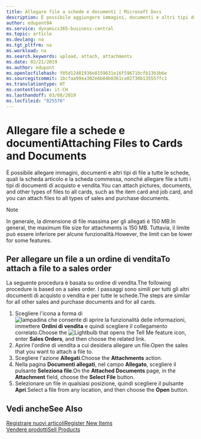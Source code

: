 ```yaml
---
title: Allegare file a schede e documenti | Microsoft Docs
description: È possibile aggiungere immagini, documenti e altri tipi di file a tutte le schede e a tutti i tipi di documenti di acquisto e vendita.
author: edupont04
ms.service: dynamics365-business-central
ms.topic: article
ms.devlang: na
ms.tgt_pltfrm: na
ms.workload: na
ms.search.keywords: upload, attach, attachments
ms.date: 02/21/2019
ms.author: edupont
ms.openlocfilehash: f05d12481936e8159631e16f596710cfb13b3b6e
ms.sourcegitcommit: 1bcfaa99ea302e6b84b8361ca02730b135557fc1
ms.translationtype: HT
ms.contentlocale: it-CH
ms.lasthandoff: 03/08/2019
ms.locfileid: "825576"
---
```

# <a name="attaching-files-to-cards-and-documents"></a><span data-ttu-id="6b6ae-103">Allegare file a schede e documenti</span><span class="sxs-lookup"><span data-stu-id="6b6ae-103">Attaching Files to Cards and Documents</span></span>
<span data-ttu-id="6b6ae-104">È possibile allegare immagini, documenti e altri tipi di file a tutte le schede, quali la scheda articolo e la scheda commessa, nonché allegare file a tutti i tipi di documenti di acquisto e vendita.</span><span class="sxs-lookup"><span data-stu-id="6b6ae-104">You can attach pictures, documents, and other types of files to all cards, such as the item card and job card, and you can attach files to all types of sales and purchase documents.</span></span>

> [!Note]
> <span data-ttu-id="6b6ae-105">In generale, la dimensione di file massima per gli allegati è 150 MB.</span><span class="sxs-lookup"><span data-stu-id="6b6ae-105">In general, the maximum file size for attachments is 150 MB.</span></span> <span data-ttu-id="6b6ae-106">Tuttavia, il limite può essere inferiore per alcune funzionalità.</span><span class="sxs-lookup"><span data-stu-id="6b6ae-106">However, the limit can be lower for some features.</span></span> 

## <a name="to-attach-a-file-to-a-sales-order"></a><span data-ttu-id="6b6ae-107">Per allegare un file a un ordine di vendita</span><span class="sxs-lookup"><span data-stu-id="6b6ae-107">To attach a file to a sales order</span></span>
<span data-ttu-id="6b6ae-108">La seguente procedura è basata su ordine di vendita.</span><span class="sxs-lookup"><span data-stu-id="6b6ae-108">The following procedure is based on a sales order.</span></span> <span data-ttu-id="6b6ae-109">I passaggi sono simili per tutti gli altri documenti di acquisto o vendita e per tutte le schede.</span><span class="sxs-lookup"><span data-stu-id="6b6ae-109">The steps are similar for all other sales and purchase documents and for all cards.</span></span>

1. <span data-ttu-id="6b6ae-110">Scegliere l'icona a forma di ![lampadina che consente di aprire la funzionalità delle informazioni](media/ui-search/search_small.png "Informazioni sull'operazione che si desidera eseguire"), immettere **Ordini di vendita** e quindi scegliere il collegamento correlato.</span><span class="sxs-lookup"><span data-stu-id="6b6ae-110">Choose the ![Lightbulb that opens the Tell Me feature](media/ui-search/search_small.png "Tell me what you want to do") icon, enter **Sales Orders**, and then choose the related link.</span></span>
2. <span data-ttu-id="6b6ae-111">Aprire l'ordine di vendita a cui desidera allegare un file.</span><span class="sxs-lookup"><span data-stu-id="6b6ae-111">Open the sales that you want to attach a file to.</span></span>
3. <span data-ttu-id="6b6ae-112">Scegliere l'azione **Allegati**.</span><span class="sxs-lookup"><span data-stu-id="6b6ae-112">Choose the **Attachments** action.</span></span>
4. <span data-ttu-id="6b6ae-113">Nella pagina **Documenti allegati**, nel campo **Allegato**, scegliere il pulsante **Seleziona file**.</span><span class="sxs-lookup"><span data-stu-id="6b6ae-113">On the **Attached Documents** page, in the **Attachment** field, choose the **Select File** button.</span></span>
5. <span data-ttu-id="6b6ae-114">Selezionare un file in qualsiasi posizione, quindi scegliere il pulsante **Apri**.</span><span class="sxs-lookup"><span data-stu-id="6b6ae-114">Select a file from any location, and then choose the **Open** button.</span></span>

## <a name="see-also"></a><span data-ttu-id="6b6ae-115">Vedi anche</span><span class="sxs-lookup"><span data-stu-id="6b6ae-115">See Also</span></span>
[<span data-ttu-id="6b6ae-116">Registrare nuovi articoli</span><span class="sxs-lookup"><span data-stu-id="6b6ae-116">Register New Items</span></span>](inventory-how-register-new-items.md)  
[<span data-ttu-id="6b6ae-117">Vendere prodotti</span><span class="sxs-lookup"><span data-stu-id="6b6ae-117">Sell Products</span></span>](sales-how-sell-products.md)
